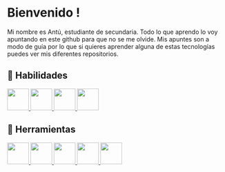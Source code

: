 # Bienvenido ! 

Mi nombre es Antú, estudiante de secundaria. Todo lo que aprendo lo voy apuntando en este github para que no se me olvide. Mis apuntes son a modo de guía por lo que si quieres aprender alguna de estas tecnologías puedes ver mis diferentes repositorios.

## 📖 Habilidades

<a href="https://github.com/AntuBoccalandro/Python">
 <img src="https://cdn.jsdelivr.net/gh/devicons/devicon/icons/python/python-original.svg" width="50" heigth="50"/>
</a>

<a href="https://github.com/AntuBoccalandro/HTML">
 <img src="https://cdn.jsdelivr.net/gh/devicons/devicon/icons/html5/html5-original.svg" width="50" heigth="50"/>
</a>

<a href="https://github.com/AntuBoccalandro/Arduino">
 <img src="https://cdn.jsdelivr.net/gh/devicons/devicon/icons/arduino/arduino-original.svg" width="50" heigth="50"/>
</a>

<a href="#">
 <img src="https://cdn.jsdelivr.net/gh/devicons/devicon/icons/mysql/mysql-original.svg" width="50" heigth="50"/>
</a>

## 💾 Herramientas

<a href="#">
 <img src="https://cdn.jsdelivr.net/gh/devicons/devicon/icons/vscode/vscode-original.svg" width="50" heigth="50"/>
</a>

<a href="#">
 <img src="https://cdn.jsdelivr.net/gh/devicons/devicon/icons/pycharm/pycharm-original.svg" width="50" heigth="50"/>
</a>

<a href="https://github.com/AntuBoccalandro/Git">
 <img src="https://cdn.jsdelivr.net/gh/devicons/devicon/icons/git/git-original.svg" width="50" heigth="50"/>
</a>

<a href="https://github.com/AntuBoccalandro/Github">
  <img src="https://cdn-icons-png.flaticon.com/512/733/733553.png" width="50" heigth="50"/>
</a>

<a href="https://github.com/AntuBoccalandro/Markdown">
  <img src="https://i.ibb.co/yBTkHjB/markdown.png" width="50" heigth="50"/>
</a>
